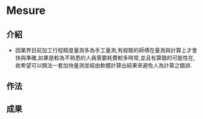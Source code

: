 # Mesure
## 介紹
* 因業界目前加工行程精度量測多為手工量測,有經驗的師傅在量測與計算上才會快與準確,如果是較為不熟悉的人員需要耗費較多時常,並且有算錯的可能性在,故希望可以開法一套加快量測並經由軟體計算出結果來避免人為計算之錯誤.
## 作法
## 成果
